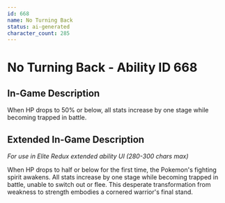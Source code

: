 ```yaml
---
id: 668
name: No Turning Back
status: ai-generated
character_count: 285
---
```


# No Turning Back - Ability ID 668

## In-Game Description
When HP drops to 50% or below, all stats increase by one stage while becoming trapped in battle.

## Extended In-Game Description
*For use in Elite Redux extended ability UI (280-300 chars max)*

When HP drops to half or below for the first time, the Pokemon's fighting spirit awakens. All stats increase by one stage while becoming trapped in battle, unable to switch out or flee. This desperate transformation from weakness to strength embodies a cornered warrior's final stand.